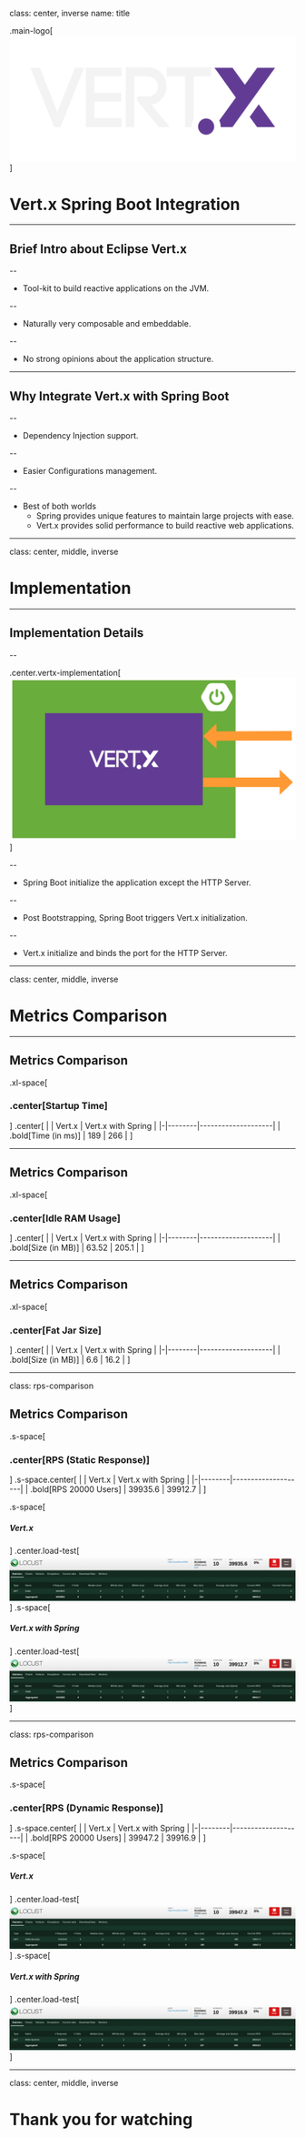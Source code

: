 class: center, inverse
name: title

.main-logo[![Vert.x Logo](./assets/vert_x_logo.svg)]

# Vert.x Spring Boot Integration

---

## Brief Intro about Eclipse Vert.x

--

* Tool-kit to build reactive applications on the JVM.

--

* Naturally very composable and embeddable.

--

* No strong opinions about the application structure.

---

## Why Integrate Vert.x with Spring Boot

--

* Dependency Injection support.

--

* Easier Configurations management.

--

* Best of both worlds
    * Spring provides unique features to maintain large projects with ease.
    * Vert.x provides solid performance to build reactive web applications.

---

class: center, middle, inverse

# Implementation

[//]: <> (TODO: Add Youtube Link)

---

## Implementation Details

--

.center.vertx-implementation[![Vert.x Implementation](./assets/implementation.svg)]

--

* Spring Boot initialize the application except the HTTP Server.

--

* Post Bootstrapping, Spring Boot triggers Vert.x initialization.

--

* Vert.x initialize and binds the port for the HTTP Server.

---

class: center, middle, inverse

# Metrics Comparison

---

## Metrics Comparison

.xl-space[

### .center[Startup Time]

]
.center[
| | Vert.x | Vert.x with Spring |
|-|--------|--------------------|
| .bold[Time (in ms)] | 189 | 266 |
]

---

## Metrics Comparison

.xl-space[

### .center[Idle RAM Usage]

]
.center[
| | Vert.x | Vert.x with Spring |
|-|--------|--------------------|
| .bold[Size (in MB)] | 63.52 | 205.1 |
]

---

## Metrics Comparison

.xl-space[

### .center[Fat Jar Size]

]
.center[
| | Vert.x | Vert.x with Spring |
|-|--------|--------------------|
| .bold[Size (in MB)] | 6.6 | 16.2 |
]

---

class: rps-comparison

## Metrics Comparison

.s-space[

### .center[RPS (Static Response)]

]
.s-space.center[
| | Vert.x | Vert.x with Spring |
|-|--------|--------------------|
| .bold[RPS 20000 Users] | 39935.6 | 39912.7 |
]

.s-space[

##### Vert.x

]
.center.load-test[![Vert.x Vanilla Hello](./assets/vertx_vanilla_hello.png)]
.s-space[

##### Vert.x with Spring

]
.center.load-test[![Spring Vert.x Hello](./assets/spring_vertx_hello.png)]

---

class: rps-comparison

## Metrics Comparison

.s-space[

### .center[RPS (Dynamic Response)]

]
.s-space.center[
| | Vert.x | Vert.x with Spring |
|-|--------|--------------------|
| .bold[RPS 20000 Users] | 39947.2 | 39916.9 |
]

.s-space[

##### Vert.x

]
.center.load-test[![Vert.x Vanilla Hello Dynamic](./assets/vertx_vanilla_hello_dynamic.png)]
.s-space[

##### Vert.x with Spring

]
.center.load-test[![Spring Vert.x Hello Dynamic](./assets/spring_vertx_hello_dynamic.png)]

---

class: center, middle, inverse

# Thank you for watching

[//]: <> (TODO: Add Youtube Link)

